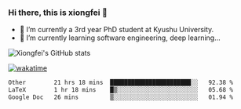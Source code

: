 ### Hi there, this is xiongfei 👋


- 🔭 I’m currently a 3rd year PhD student at Kyushu University.
- 🌱 I’m currently learning software engineering, deep learning...

<!--
**X1on9f31/X1on9f31** is a ✨ _special_ ✨ repository because its `README.md` (this file) appears on your GitHub profile.
Here are some ideas to get you started:
-->

![Xiongfei's GitHub stats](https://github-readme-stats.vercel.app/api?username=X1on9f31)


[![wakatime](https://wakatime.com/badge/user/9e8d5516-d162-43e7-9563-87295d455a71.svg)](https://wakatime.com/@9e8d5516-d162-43e7-9563-87295d455a71)

<!--START_SECTION:waka-->

```txt
Other        21 hrs 18 mins  ███████████████████████░░   92.38 %
LaTeX        1 hr 18 mins    █▒░░░░░░░░░░░░░░░░░░░░░░░   05.68 %
Google Doc   26 mins         ▒░░░░░░░░░░░░░░░░░░░░░░░░   01.94 %
```

<!--END_SECTION:waka-->

